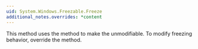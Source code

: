 ```yaml
---
uid: System.Windows.Freezable.Freeze
additional_notes.overrides: *content
---
```


<p>This method uses the <xref href="System.Windows.Freezable.FreezeCore(System.Boolean)"></xref> method to make the <xref href="System.Windows.Freezable"></xref> unmodifiable. To modify freezing behavior, override the <xref href="System.Windows.Freezable.FreezeCore(System.Boolean)"></xref> method.</p>


